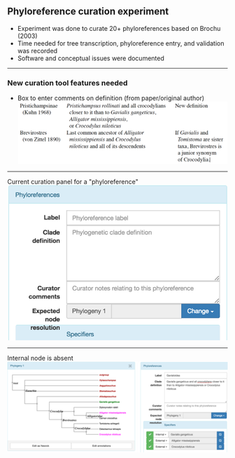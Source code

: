 ## Phyloreference curation experiment 

* Experiment was done to curate 20+ phyloreferences based on Brochu (2003)
* Time needed for tree transcription, phyloreference entry, and validation was recorded
* Software and conceptual issues were documented

---

### New curation tool features needed

- Box to enter comments on definition (from paper/original author)
![Comments on definitions in paper](/assets/comments.png) 

---
Current curation panel for a "phyloreference"
![curation panel](/assets/curationpanel.png)

---
Internal node is absent
![Gavialoidea not matched](assets/Gavialoidea.png)
